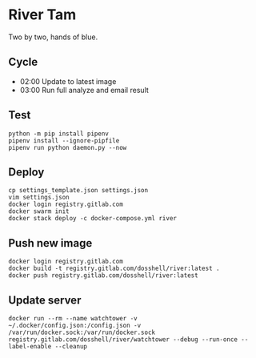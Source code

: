 # River Tam
Two by two, hands of blue.


## Cycle

- 02:00 Update to latest image
- 03:00 Run full analyze and email result

## Test
```
python -m pip install pipenv
pipenv install --ignore-pipfile
pipenv run python daemon.py --now
```

## Deploy
```
cp settings_template.json settings.json
vim settings.json
docker login registry.gitlab.com
docker swarm init
docker stack deploy -c docker-compose.yml river
```


## Push new image
```
docker login registry.gitlab.com
docker build -t registry.gitlab.com/dosshell/river:latest .
docker push registry.gitlab.com/dosshell/river:latest
```


## Update server
```
docker run --rm --name watchtower -v ~/.docker/config.json:/config.json -v /var/run/docker.sock:/var/run/docker.sock registry.gitlab.com/dosshell/river/watchtower --debug --run-once --label-enable --cleanup
```
